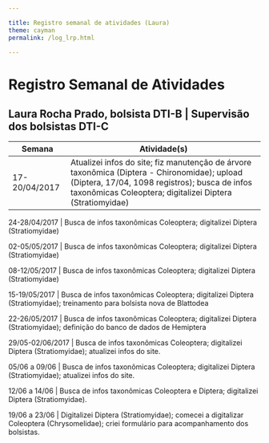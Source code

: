 ```yaml
---

title: Registro semanal de atividades (Laura)
theme: cayman
permalink: /log_lrp.html

---
```


# Registro Semanal de Atividades
## Laura Rocha Prado, bolsista DTI-B | Supervisão dos bolsistas DTI-C

Semana | Atividade(s)
------------ | -------------
17-20/04/2017 | Atualizei infos do site; fiz manutenção de árvore taxonômica (Diptera - Chironomidae); upload (Diptera, 17/04, 1098 registros); busca de infos taxonômicas Coleoptera; digitalizei Diptera (Stratiomyidae)

24-28/04/2017 | Busca de infos taxonômicas Coleoptera; digitalizei Diptera (Stratiomyidae)

02-05/05/2017 | Busca de infos taxonômicas Coleoptera; digitalizei Diptera (Stratiomyidae)

08-12/05/2017 | Busca de infos taxonômicas Coleoptera; digitalizei Diptera (Stratiomyidae)

15-19/05/2017 | Busca de infos taxonômicas Coleoptera; digitalizei Diptera (Stratiomyidae); treinamento para bolsista nova de Blattodea

22-26/05/2017 | Busca de infos taxonômicas Coleoptera; digitalizei Diptera (Stratiomyidae); definição do banco de dados de Hemiptera

29/05-02/06/2017 | Busca de infos taxonômicas Coleoptera; digitalizei Diptera (Stratiomyidae); atualizei infos do site.

05/06 a 09/06 | Busca de infos taxonômicas Coleoptera; digitalizei Diptera (Stratiomyidae); atualizei infos do site.

12/06 a 14/06 | Busca de infos taxonômicas Coleoptera e Diptera; digitalizei Diptera (Stratiomyidae).

19/06 a 23/06 | Digitalizei Diptera (Stratiomyidae); comecei a digitalizar Coleoptera (Chrysomelidae); criei formulário para acompanhamento dos bolsistas.

